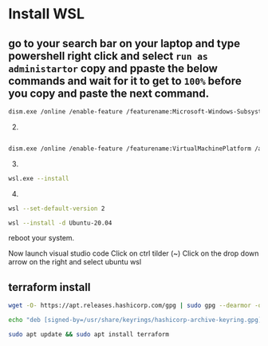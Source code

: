 # Install WSL
go to your search bar on your laptop and type powershell right click and select `run as administartor`
copy and ppaste the below commands and wait for it to get to `100%` before you copy and paste the next command. 
---
```bash
dism.exe /online /enable-feature /featurename:Microsoft-Windows-Subsystem-Linux /all /norestart
```
2.
```bash

dism.exe /online /enable-feature /featurename:VirtualMachinePlatform /all /norestart
```

3. 

```bash
wsl.exe --install
```
4.

```bash
wsl --set-default-version 2
```

```bash
wsl --install -d Ubuntu-20.04
```

reboot your system.

Now launch visual studio code
Click on ctrl tilder (~)
Click on the drop down arrow on the right and select ubuntu wsl


## terraform install
```bash
wget -O- https://apt.releases.hashicorp.com/gpg | sudo gpg --dearmor -o /usr/share/keyrings/hashicorp-archive-keyring.gpg
```

```bash
echo "deb [signed-by=/usr/share/keyrings/hashicorp-archive-keyring.gpg] https://apt.releases.hashicorp.com $(lsb_release -cs) main" | sudo tee /etc/apt/sources.list.d/hashicorp.list
```
```bash
sudo apt update && sudo apt install terraform
```

